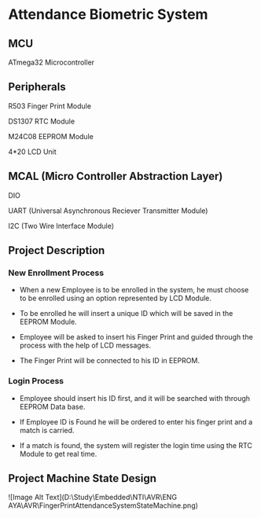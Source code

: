 # Attendance Biometric System 

## MCU

ATmega32 Microcontroller 

## Peripherals

R503 Finger Print Module

DS1307 RTC Module 

M24C08 EEPROM Module 

4*20 LCD Unit 

## MCAL (Micro Controller Abstraction Layer) 

DIO 

UART (Universal Asynchronous Reciever Transmitter Module) 

I2C (Two Wire Interface Module) 

## Project Description 
### New Enrollment Process 
- When a new Employee is to be enrolled in the system, he must choose to be enrolled using an option represented by LCD Module.

- To be enrolled he will insert  a unique ID which will be saved in the EEPROM Module. 

- Employee will be asked to insert his Finger Print and guided through the process with the help of LCD messages.

- The Finger Print will be connected to his ID in EEPROM.

### Login Process 
- Employee should insert his ID first, and it will be searched with through EEPROM Data base.
 
- If Employee ID is Found he will be ordered to enter his finger print and a match is carried.
 
- If a match is found, the system will register the login time using the RTC Module to get real time.
 
## Project Machine State Design
![Image Alt Text](D:\Study\Embedded\NTI\AVR\ENG AYA\AVR\FingerPrintAttendanceSystemStateMachine.png)

